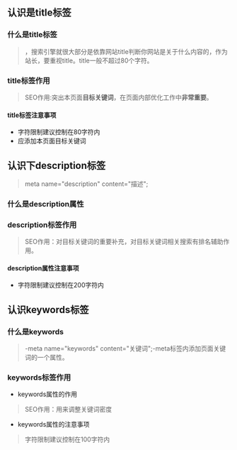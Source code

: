 ## 认识是title标签
### 什么是title标签
> <title>网页标题</title>，搜索引擎就很大部分是依靠网站title判断你网站是关于什么内容的，作为站长，要重视title。title一般不超过80个字符。
### title标签作用
> SEO作用:突出本页面<b>目标关键词</b>，在页面内部优化工作中<b>非常重要</b>。
#### title标签注意事项
+ 字符限制建议控制在80字符内
+ 应添加本页面目标关键词
## 认识下description标签
> meta name="description" content="描述";
### 什么是description属性
### description标签作用
> SEO作用：对目标关键词的重要补充，对目标关键词相关搜索有排名辅助作用。
#### description属性注意事项
+ 字符限制建议控制在200字符内
## 认识keywords标签
### 什么是keywords
> -meta name="keywords" content="关键词";-meta标签内添加页面关键词的一个属性。
### keywords标签作用
+ keywords属性的作用
> SEO作用：用来调整关键词密度
+ keywords属性的注意事项
> 字符限制建议控制在100字符内
